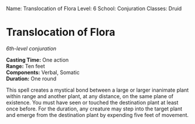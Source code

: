 Name: Translocation of Flora
Level: 6
School: Conjuration
Classes: Druid

# Translocation of Flora
_6th-level conjuration_

**Casting Time:** One action    
**Range:** Ten feet    
**Components:** Verbal, Somatic    
**Duration:** One round 

This spell creates a mystical bond between a large or larger inanimate plant within range and another plant, at any distance, on the same plane of existence. You must have seen or touched the destination plant at least once before. For the duration, any creature may step into the target plant and emerge from the destination plant by expending five feet of movement. 
